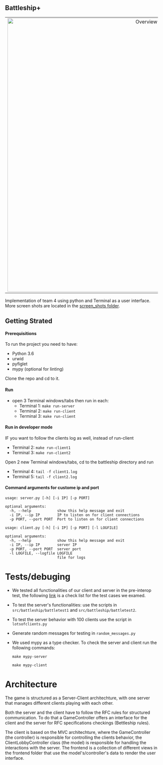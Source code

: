 ## Battleship+
||
|:-------------------------------------------------------------------------------------------------:|
|<img src="https://media.giphy.com/media/3o6Mv4JnwwAXOievm0/source.gif" alt="Overview" width="900"/>|

Implementation of team 4 using python and Terminal as a user interface. 
More screen shots are located in the [screen_shots folder](./screen_shots).
## Getting Strated
#### Prerequisitions
To run the project you need to have:

- Python 3.6
- urwid
- pyfiglet
- mypy (optional for linting)

Clone the repo and cd to it.

#### Run
- open 3 Terminal windows/tabs then run in each:
	- Terminal 1: `make run-server`
	- Terminal 2: `make run-client`
	- Terminal 3: `make run-client`

#### Run in developer mode
IF you want to follow the clients log as well, instead of run-client
- Terminal 2: `make run-client1`
- Terminal 3: `make run-client2`

Open 2 new Terminal windows/tabs, cd to the battleship directory and run
- Terminal 4: `tail -f client1.log`
- Terminal 5: `tail -f client2.log`

#### Command arguments for custome ip and port

```
usage: server.py [-h] [-i IP] [-p PORT]

optional arguments:
  -h, --help            show this help message and exit
  -i IP, --ip IP        IP to listen on for client connections
  -p PORT, --port PORT  Port to listen on for client connections
```

```
usage: client.py [-h] [-i IP] [-p PORT] [-l LOGFILE]

optional arguments:
  -h, --help            show this help message and exit
  -i IP, --ip IP        server IP
  -p PORT, --port PORT  server port
  -l LOGFILE, --logfile LOGFILE
                        file for logs
```

# Tests/debuging

- We tested all functionalities of our client and server in the pre-interop test, 
the following [link](https://amineafia.github.io/Battleship-test-cases/) is a check list for the test cases we examed.

- To test the server's functionalities: use the scripts in `src/battleship/battletest1` and `src/battleship/battletest2`. 

- To test the server behavior with 100 clients use the script in `lotsofclients.py`

- Generate random messages for testing in `random_messages.py`

- We used mypy as a type checker. To check the server and client run the following commands:
	```
	make mypy-server
	```
	```
	make mypy-client
	```

# Architecture
The game is structured as a Server-Client architechture, with one server that manages different clients playing with each other.

Both the server and the client have to follow the RFC rules for structured communication. 
To do that a GameController offers an interface for the client and the server for RFC specifications checkings (Bettleship rules).

The client is based on the MVC architechture, where the GameController (the controller) is responsible for controlling the clients behavior, 
the ClientLobbyController class (the model) is responsible for handling the interactions with the server. The frontend is a collection of 
different views in the frontend folder that use the model's/controller's data to render the user interface.
